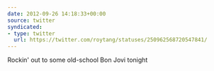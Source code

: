 ```yaml
---
date: 2012-09-26 14:18:33+00:00
source: twitter
syndicated:
- type: twitter
  url: https://twitter.com/roytang/statuses/250962568720547841/
---
```


Rockin' out to some old-school Bon Jovi tonight